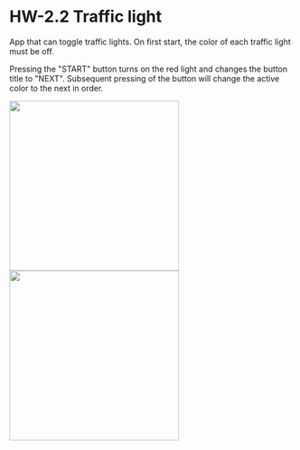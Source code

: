 # HW-2.2 Traffic light
App that can toggle traffic lights. On first start, the color of each traffic light must be off.

Pressing the "START" button turns on the red light and changes the button title to "NEXT". Subsequent pressing of the button will change the active color to the next in order.

<img width="300" src="https://user-images.githubusercontent.com/121757460/215352602-2d176439-a357-4389-84d9-2b33fc2a55af.png"> <img width="300" src="https://user-images.githubusercontent.com/121757460/215352605-a2e78e43-b62e-4938-8a52-08722d4085ed.png">
